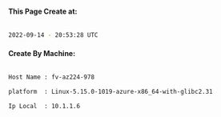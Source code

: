 
   
#### This Page Create at:

```bash

2022-09-14 - 20:53:28 UTC

```

#### Create By Machine:

```bash

Host Name : fv-az224-978

platform  : Linux-5.15.0-1019-azure-x86_64-with-glibc2.31

Ip Local  : 10.1.1.6

```

